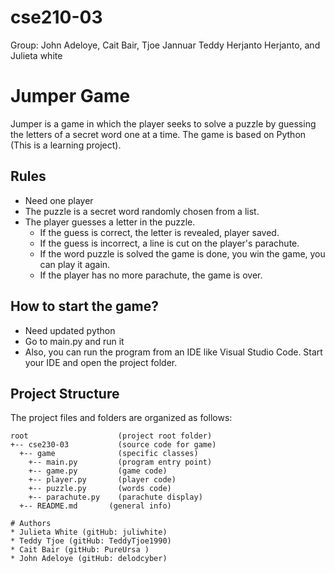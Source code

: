 # cse210-03
Group: John Adeloye, Cait Bair, Tjoe Jannuar Teddy Herjanto Herjanto, and Julieta white

# Jumper Game
Jumper is a game in which the player seeks to solve a puzzle by guessing the letters of a secret word one at a time. The game is based on Python (This is a learning project).

## Rules
- Need one player
- The puzzle is a secret word randomly chosen from a list.
- The player guesses a letter in the puzzle.
  - If the guess is correct, the letter is revealed, player saved.
  - If the guess is incorrect, a line is cut on the player's parachute.
  - If the word puzzle is solved the game is done, you win the game, you can play it again.
  - If the player has no more parachute, the game is over.

## How to start the game?
- Need updated python
- Go to main.py and run it
- Also, you can run the program from an IDE like Visual Studio Code. Start your IDE and open the project folder.

## Project Structure
The project files and folders are organized as follows:
```
root                    (project root folder)
+-- cse230-03           (source code for game)
  +-- game              (specific classes)
    +-- main.py         (program entry point)
    +-- game.py         (game code)
    +-- player.py       (player code)
    +-- puzzle.py       (words code)
    +-- parachute.py    (parachute display)
  +-- README.md       (general info)

# Authors
* Julieta White (gitHub: juliwhite)
* Teddy Tjoe (gitHub: TeddyTjoe1990)
* Cait Bair (gitHub: PureUrsa )
* John Adeloye (gitHub: delodcyber)